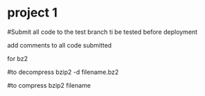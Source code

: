 # project 1

#Submit all code to the test branch ti be tested before deployment

add comments to all code submitted


for bz2

#to decompress bzip2 -d filename.bz2

#to compress bzip2 filename
